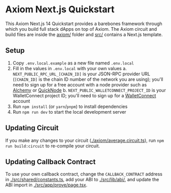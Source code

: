 # Axiom Next.js Quickstart

This Axiom Next.js 14 Quickstart provides a barebones framework through which you build full stack dApps on top of Axiom. The Axiom circuit and build files are inside the [axiom/](./axiom/) folder and [src/](./src/) contains a Next.js template.

## Setup

1. Copy `.env.local.example` as a new file named `.env.local`
2. Fill in the values in `.env.local` with your own values
    a. `NEXT_PUBLIC_RPC_URL_[CHAIN_ID]` is your JSON-RPC provider URL (`[CHAIN_ID]` is the chain ID number of the network you are using); you'll need to sign up for a free account with a node provider such as [Alchemy](https://www.alchemy.com/) or [QuickNode](https://www.quicknode.com)
    b. `NEXT_PUBLIC_WALLETCONNECT_PROJECT_ID` is your WalletConnect project ID; you'll need to sign up for a [WalletConnect](https://walletconnect.com/) account
3. Run `npm install` (or `yarn`/`pnpm`) to install dependencies
4. Run `npm run dev` to start the local development server

## Updating Circuit

If you make any changes to your circuit ([./axiom/average.circuit.ts](./axiom/average.circuit.ts)), run `npm run build:circuit` to re-compile your circuit.

## Updating Callback Contract

To use your own callback contract, change the `CALLBACK_CONTRACT` address in [./src/shared/constants.ts](./src/shared/constants.ts), add your ABI to [./src/lib/abi/](./src/lib/abi/), and update the ABI import in [./src/app/prove/page.tsx](./src/app/prove/page.tsx).
